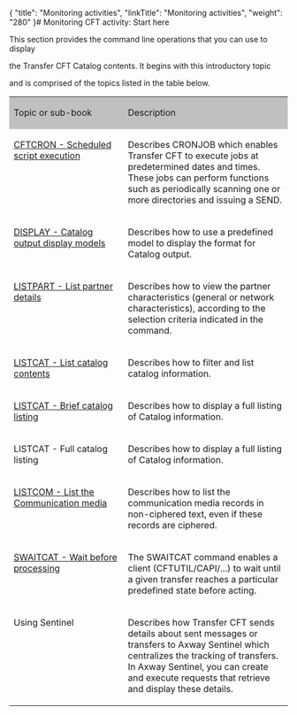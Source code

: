 {
    "title": "Monitoring activities",
    "linkTitle": "Monitoring activities",
    "weight": "280"
}# <span id="Monitoring_CFT_activity__Start_here"></span>Monitoring CFT activity: Start here

This section provides the command line operations that you can use to display
the Transfer CFT Catalog contents. It begins with this introductory topic
and is comprised of the topics listed in the table below.

<table cellspacing="0" width="90%">
   <col/>
   <col/>
      <tr valign="top">
         <td bgcolor="#C0C0C0" width="41.021%">
            <p>Topic or sub-book</p>
         </td>
         <td bgcolor="#C0C0C0" width="58.979%">
            <p>Description</p>
         </td>
      </tr>
      <tr valign="top">
         <td colspan="1" rowspan="1" width="41.021%">
            <p><a href="../../web_copilot_ui/flow_def_intro/cftcron">CFTCRON 
 - Scheduled script execution</a>
</p>
         </td>
         <td colspan="1" rowspan="1" width="58.979%">
            <p>Describes CRONJOB which enables Transfer CFT to execute 
 jobs at predetermined dates and times. These jobs can perform functions 
 such as periodically scanning one or more directories and issuing a SEND. 
 </p>
         </td>
      </tr>
      <tr valign="top">
         <td colspan="1" rowspan="1" width="41.021%">
            <p><a href="display_command">DISPLAY 
 - Catalog output display models</a>
</p>
         </td>
         <td colspan="1" rowspan="1" width="58.979%">
            <p>Describes how to use a predefined model to display the 
 format for Catalog output.</p>
         </td>
      </tr>
      <tr valign="top">
         <td colspan="1" rowspan="1" width="41.021%">
            <p><a href="../configuring_cft_start_here/listpart_command">LISTPART 
 - List partner details</a>
</p>
         </td>
         <td colspan="1" rowspan="1" width="58.979%">
            <p>Describes how to view the partner characteristics (general 
 or network characteristics), according to the selection criteria indicated 
 in the command.</p>
         </td>
      </tr>
      <tr valign="top">
         <td colspan="1" rowspan="1" width="41.021%">
            <p><a href="listcat_command">LISTCAT 
 - List catalog contents</a>
</p>
         </td>
         <td colspan="1" rowspan="1" width="58.979%">
            <p>Describes how to filter and list catalog information.</p>
         </td>
      </tr>
      <tr valign="top">
         <td colspan="1" rowspan="1" width="41.021%">
            <p><a href="brief_catalog_listing">LISTCAT 
 - Brief catalog listing</a>
</p>
         </td>
         <td colspan="1" rowspan="1" width="58.979%">
            <p>Describes how to display a full listing of Catalog information.</p>
         </td>
      </tr>
      <tr valign="top">
         <td colspan="1" rowspan="1" width="41.021%">
            <p>LISTCAT 
 - Full catalog listing</p>
         </td>
         <td colspan="1" rowspan="1" width="58.979%">
            <p>Describes how to display a full listing of Catalog information.</p>
         </td>
      </tr>
      <tr valign="top">
         <td colspan="1" rowspan="1" width="41.021%">
            <p><a href="listcom_command">LISTCOM 
 - List the Communication media</a>
</p>
         </td>
         <td colspan="1" rowspan="1" width="58.979%">
            <p>Describes how to list the communication media records in 
 non-ciphered text, even if these records are ciphered.</p>
         </td>
      </tr>
      <tr valign="top">
         <td colspan="1" rowspan="1" width="41.021%">
            <p><a href="../managing_transfer_states/swaitcat_concepts">SWAITCAT 
 - Wait before processing</a>
</p>
         </td>
         <td colspan="1" rowspan="1" width="58.979%">
            <p>The SWAITCAT command enables a client (CFTUTIL/CAPI/...) 
 to wait until a given transfer reaches a particular predefined state before 
 acting.</p>
         </td>
      </tr>
      <tr valign="top">
         <td colspan="1" rowspan="1" width="41.021%">
            <p>Using Sentinel</p>
         </td>
         <td colspan="1" rowspan="1" width="58.979%">
            <p>Describes how Transfer CFT sends details about sent messages 
 or transfers to Axway Sentinel which centralizes the tracking of transfers. 
 In Axway Sentinel, you can create and execute requests that retrieve and 
 display these details.</p>
         </td>
      </tr>
</table>

 
